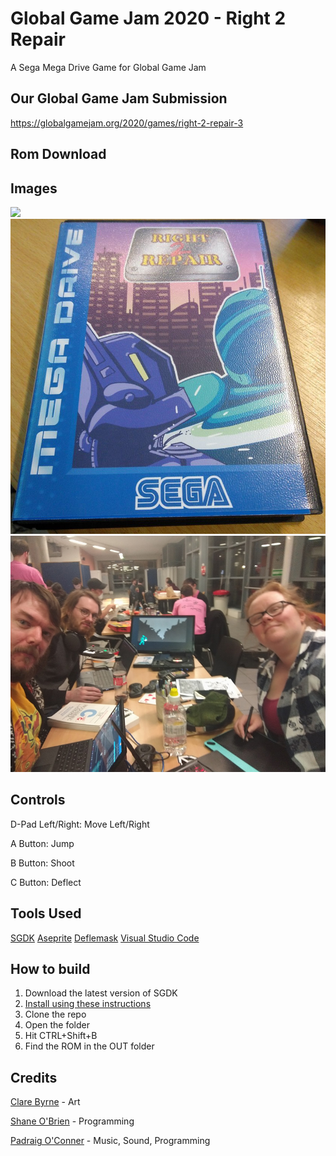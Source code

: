 # Global Game Jam 2020 - Right 2 Repair
A Sega Mega Drive Game for Global Game Jam

## Our Global Game Jam Submission
https://globalgamejam.org/2020/games/right-2-repair-3

## Rom Download

## Images
![](images/game?raw=true)
![](images/box.png?raw=true)
![](images/team.jpg?raw=true)

## Controls
D-Pad Left/Right: Move Left/Right

A Button: Jump

B Button: Shoot

C Button: Deflect

## Tools Used
[SGDK](https://github.com/Stephane-D/SGDK)
[Aseprite](https://store.steampowered.com/app/431730/Aseprite/)
[Deflemask](http://www.deflemask.com/)
[Visual Studio Code](https://code.visualstudio.com/)

## How to build
1. Download the latest version of SGDK
2. [Install using these instructions](https://github.com/Stephane-D/SGDK/wiki/Setup-SGDK-basic)
3. Clone the repo
4. Open the folder 
5. Hit CTRL+Shift+B
6. Find the ROM in the OUT folder

## Credits
[Clare Byrne](https://twitter.com/clare_3c) - Art

[Shane O'Brien](https://twitter.com/TheShaneOBrien) - Programming

[Padraig O'Conner](https://twitter.com/Terra_corrupt) - Music, Sound, Programming

